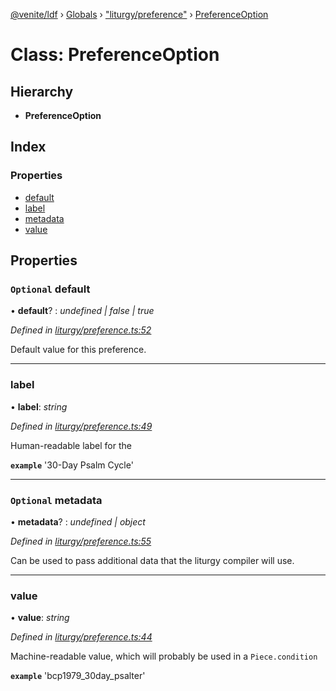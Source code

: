 [@venite/ldf](../README.md) › [Globals](../globals.md) › ["liturgy/preference"](../modules/_liturgy_preference_.md) › [PreferenceOption](_liturgy_preference_.preferenceoption.md)

# Class: PreferenceOption

## Hierarchy

* **PreferenceOption**

## Index

### Properties

* [default](_liturgy_preference_.preferenceoption.md#optional-default)
* [label](_liturgy_preference_.preferenceoption.md#label)
* [metadata](_liturgy_preference_.preferenceoption.md#optional-metadata)
* [value](_liturgy_preference_.preferenceoption.md#value)

## Properties

### `Optional` default

• **default**? : *undefined | false | true*

*Defined in [liturgy/preference.ts:52](https://github.com/gbj/venite/blob/b383164b/ldf/src/liturgy/preference.ts#L52)*

Default value for this preference.

___

###  label

• **label**: *string*

*Defined in [liturgy/preference.ts:49](https://github.com/gbj/venite/blob/b383164b/ldf/src/liturgy/preference.ts#L49)*

Human-readable label for the

**`example`** 
'30-Day Psalm Cycle'

___

### `Optional` metadata

• **metadata**? : *undefined | object*

*Defined in [liturgy/preference.ts:55](https://github.com/gbj/venite/blob/b383164b/ldf/src/liturgy/preference.ts#L55)*

Can be used to pass additional data that the liturgy compiler will use.

___

###  value

• **value**: *string*

*Defined in [liturgy/preference.ts:44](https://github.com/gbj/venite/blob/b383164b/ldf/src/liturgy/preference.ts#L44)*

Machine-readable value, which will probably be used in a `Piece.condition`

**`example`** 
'bcp1979_30day_psalter'
